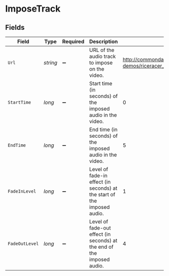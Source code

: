 # ImposeTrack


## Fields

| Field                                                                                       | Type                                                                                        | Required                                                                                    | Description                                                                                 | Example                                                                                     |
| ------------------------------------------------------------------------------------------- | ------------------------------------------------------------------------------------------- | ------------------------------------------------------------------------------------------- | ------------------------------------------------------------------------------------------- | ------------------------------------------------------------------------------------------- |
| `Url`                                                                                       | *string*                                                                                    | :heavy_minus_sign:                                                                          | URL of the audio track to impose on the video.                                              | http://commondatastorage.googleapis.com/codeskulptor-demos/riceracer_assets/fx/engine-2.ogg |
| `StartTime`                                                                                 | *long*                                                                                      | :heavy_minus_sign:                                                                          | Start time (in seconds) of the imposed audio in the video.                                  | 0                                                                                           |
| `EndTime`                                                                                   | *long*                                                                                      | :heavy_minus_sign:                                                                          | End time (in seconds) of the imposed audio in the video.                                    | 5                                                                                           |
| `FadeInLevel`                                                                               | *long*                                                                                      | :heavy_minus_sign:                                                                          | Level of fade-in effect (in seconds) at the start of the imposed audio.                     | 1                                                                                           |
| `FadeOutLevel`                                                                              | *long*                                                                                      | :heavy_minus_sign:                                                                          | Level of fade-out effect (in seconds) at the end of the imposed audio.                      | 4                                                                                           |
